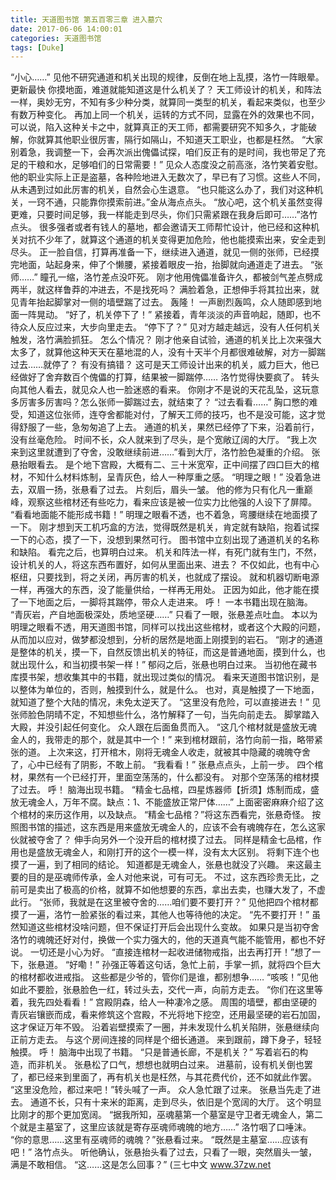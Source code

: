 ```yaml
---
title: 天道图书馆 第五百零三章 进入墓穴
date: 2017-06-06 14:00:01
categories: 天道图书馆
tags: [Duke]
---
```


“小心……”
见他不研究通道和机关出现的规律，反倒在地上乱摸，洛竹一阵眼晕。 更新最快
你摸地面，难道就能知道这是什么机关了？
天工师设计的机关，和阵法一样，奥妙无穷，不知有多少种分类，就算同一类型的机关，看起来类似，也至少有数万种变化。
再加上同一个机关，运转的方式不同，显露在外的效果也不同，可以说，陷入这种关卡之中，就算真正的天工师，都需要研究不知多久，才能破解，你就算其他职业很厉害，隔行如隔山，不知道天工职业，也都是枉然。
“大家别着急，我调整一下，会再次派出傀儡试探，咱们反正有的是时间，我也带足了充足的干粮和水，足够咱们的日常需要！”
见众人态度没之前高涨，洛竹笑着安慰。
他的职业实际上正是盗墓，各种险地进入无数次了，早已有了习惯。这些人不同，从未遇到过如此厉害的机关，自然会心生退意。
“也只能这么办了，我们对这种机关，一窍不通，只能靠你摸索前进。”金从海点点头。
“放心吧，这个机关虽然变得更难，只要时间足够，我一样能走到尽头，你们只需紧跟在我身后即可……”洛竹点头。
很多强者或者有钱人的墓地，都会邀请天工师帮忙设计，他已经和这种机关对抗不少年了，就算这个通道的机关变得更加危险，他也能摸索出来，安全走到尽头。
正一脸自信，打算再准备一下，继续进入通道，就见一侧的张师，已经摸完地面，站起身来，伸了个懒腰，紧接着眼皮一抬，抬脚就向通道走了进去。
“张师……”
瞳孔一缩，洛竹差点没吓死。
刚才他用傀儡准备许久，都被剑气差点劈成两半，就这样鲁莽的冲进去，不是找死吗？
满脸着急，正想伸手将其拉出来，就见青年抬起脚掌对一侧的墙壁踹了过去。
轰隆！
一声剧烈轰鸣，众人随即感到地面一阵晃动。
“好了，机关停下了！”
紧接着，青年淡淡的声音响起，随即，也不待众人反应过来，大步向里走去。
“停下了？”
见对方越走越远，没有人任何机关触发，洛竹满脸抓狂。
怎么个情况？
刚才他亲自试验，通道的机关比上次来强大太多了，就算他这种天天在墓地混的人，没有十天半个月都很难破解，对方一脚踹过去……就停了？
有没有搞错？
这可是天工师设计出来的机关，威力巨大，他已经做好了舍弃数百个傀儡的打算，结果被一脚踹停……
洛竹觉得快要疯了。
转头向其他人看去，就见众人也一脸迷惑的看来。
你刚才不是说的天花乱坠，这玩意多厉害多厉害吗？怎么张师一脚踹过去，就结束了？
“过去看看……”
胸口憋的难受，知道这位张师，连夺舍都能对付，了解天工师的技巧，也不是没可能，这才觉得舒服了一些，急匆匆追了上去。
通道的机关，果然已经停了下来，沿着前行，没有丝毫危险。
时间不长，众人就来到了尽头，是个宽敞辽阔的大厅。
“我上次来到这里就遭到了夺舍，没敢继续前进……”看到大厅，洛竹脸色凝重的介绍。
张悬抬眼看去。
是个地下宫殿，大概有二、三十米宽窄，正中间摆了四口巨大的棺材，不知什么材料炼制，呈青灰色，给人一种厚重之感。
“明理之眼！”
没着急进去，双眉一扬，张悬看了过去。
片刻后，眉头一皱。
他的修为只有化凡一重巅峰，观察这些棺材还有些吃力，看来应该是被一位实力比他强的人设下了屏障。
“看看地面能不能形成书籍！”
明理之眼看不透，也不着急，弯腰继续在地面摸了一下。
刚才想到天工机巧盒的方法，觉得既然是机关，肯定就有缺陷，抱着试探一下的心态，摸了一下，没想到果然可行。
图书馆中立刻出现了通道机关的名称和缺陷。
看完之后，也算明白过来。
机关和阵法一样，有死门就有生门，不然，设计机关的人，将这东西布置好，如何从里面出来、进去？
不仅如此，也有中心枢纽，只要找到，将之关闭，再厉害的机关，也就成了摆设。
就和机器切断电源一样，再强大的东西，没了能量供给，一样再无用处。
正因为如此，他才能在摸了一下地面之后，一脚将其踹停，带众人走进来。
呼！
一本书籍出现在脑海。
“青灰岩，产自地面极深处，质地坚硬……”
只看了一眼，张悬差点吐血。
本以为明理之眼看不透，用天道图书馆，同样可以找出这些棺材，或者这个大殿的问题，从而加以应对，做梦都没想到，分析的居然是地面上刚摸到的岩石。
“刚才的通道是整体的机关，摸一下，自然反馈出机关的特征，而这是普通地面，摸到什么，也就出现什么，和当初摸书架一样！”
郁闷之后，张悬也明白过来。
当初他在藏书库摸书架，想收集其中的书籍，就出现过类似的情况。
看来天道图书馆识别，是以整体为单位的，否则，触摸到什么，就是什么。
也对，真是触摸了一下地面，就知道了整个大陆的情况，未免太逆天了。
“这里没有危险，可以直接进去！”
见张师脸色阴晴不定，不知想些什么，洛竹解释了一句，当先向前走去。
脚掌踏入大殿，并没引起任何变化。
众人跟在后面鱼贯而入。
“这几个棺材就是盛放无魂金人的，我带走的那个，就是其中一个！”
来到棺材跟前，洛竹向前一指，略带紧张的道。
上次来这，打开棺木，刚将无魂金人收走，就被其中隐藏的魂魄夺舍了，心中已经有了阴影，不敢上前。
“我看看！”
张悬点点头，上前一步。
四个棺材，果然有一个已经打开，里面空荡荡的，什么都没有。
对那个空荡荡的棺材摸了过去。
呼！
脑海出现书籍。
“精金七品棺，四星炼器师【折须】炼制而成，盛放无魂金人，万年不腐。缺点：1、不能盛放正常尸体……”
上面密密麻麻介绍了这个棺材的来历这作用，以及缺点。
“精金七品棺？”将这东西看完，张悬奇怪。
按照图书馆的描述，这东西是用来盛放无魂金人的，应该不会有魂魄存在，怎么这家伙就被夺舍了？
伸手向另外一个没开启的棺材摸了过去。
同样是精金七品棺，作用也是盛放无魂金人，和刚打开的这个一模一样，没有太大区别。
将剩下连个也摸了一遍，到了相同的结论。
知道都是无魂金人，张悬也就没了兴趣。
来这最主要的目的是巫魂师传承，金人对他来说，可有可无。
不过，这东西珍贵无比，之前可是卖出了极高的价格，就算不如他想要的东西，拿出去卖，也赚大发了，不虚此行。
“张师，我就是在这里被夺舍的……咱们要不要打开？”
见他把四个棺材都摸了一遍，洛竹一脸紧张的看过来，其他人也等待他的决定。
“先不要打开！”
虽然知道这些棺材没啥问题，但不保证打开后会出现什么变故。
如果只是当初夺舍洛竹的魂魄还好对付，换做一个实力强大的，他的天道真气能不能管用，都也不好说。
一切还是小心为好。
“直接连棺材一起收进储物戒指，出去再打开！”想了一下，张悬道。
“好嘞！”
孙强正等着这句话，急忙上前，手掌一抓，就将四个巨大的棺材都收进戒指。
这些都是少爷的，管你们是谁，都别想争……
“咳咳！”见他如此不要脸，张悬脸色一红，转过头去，交代一声，向前方走去。
“你们在这里等着，我先四处看看！”
宫殿阴森，给人一种凄冷之感。
周围的墙壁，都由坚硬的青灰岩镶嵌而成，看来修筑这个宫殿，不光将地下挖空，还用最坚硬的岩石加固，这才保证万年不毁。
沿着岩壁摸索了一圈，并未发现什么机关陷阱，张悬继续向正前方走去。
与这个房间连接的同样是个细长通道。
来到跟前，蹲下身子，轻轻触摸。
呼！
脑海中出现了书籍。
“只是普通长廊，不是机关？”
写着岩石的构造，而非机关。
张悬松了口气，想想也就明白过来。
进墓前，设有机关倒也罢了，都已经来到里面了，再有机关也是枉然，与其花费代价，还不如就此作罢。
“这里没危险，都过来吧！”转头喊了一声。
众人急忙跟了过来。
张悬当先走了进去。
通道不长，只有十来米的距离，走到尽头，依旧是个宽阔的大厅。
这个明显比刚才的那个更加宽阔。
“据我所知，巫魂墓第一个墓室是守卫者无魂金人，第二个就是主墓室了，这里应该就是寄存巫魂师魂魄的地方……”
洛竹咽了口唾沫。
“你的意思……这里有巫魂师的魂魄？”张悬看过来。
“既然是主墓室……应该有吧！”
洛竹点头。
听他确认，张悬抬头看了过去，只看了一眼，突然眉头一皱，满是不敢相信。
“这……这是怎么回事？”
(三七中文 www.37zw.net